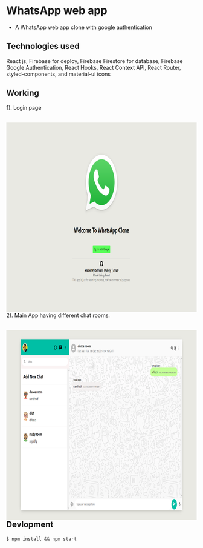 # WhatsApp web app
- A WhatsApp web app clone with google authentication


## Technologies used
 React js, Firebase for deploy, Firebase Firestore for database, Firebase Google Authentication, React Hooks, React Context API, React Router, styled-components, and material-ui icons

## Working
1). Login page

<p align = "center"> <br/>
<img align="left" src="images/login.png" alt="Main Screen" width="800px" height="500px">
 
2). Main App having different chat rooms.
<p align = "center"> <br/>
<img align="right" src="images/mainApp.png" alt="Leopard Detected" width="800px" height="500px">

## Devlopment

```
$ npm install && npm start
```




